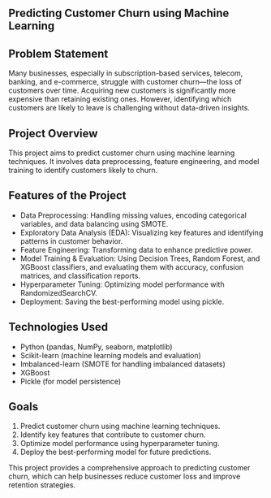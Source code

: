 ## Predicting Customer Churn using Machine Learning


## Problem Statement
Many businesses, especially in subscription-based services, telecom, banking, and e-commerce, struggle with customer churn—the loss of customers over time. Acquiring new customers is significantly more expensive than retaining existing ones. However, identifying which customers are likely to leave is challenging without data-driven insights.

## Project Overview
This project aims to predict customer churn using machine learning techniques. It involves data preprocessing, feature engineering, and model training to identify customers likely to churn.

## Features of the Project
- Data Preprocessing: Handling missing values, encoding categorical variables, and data balancing using SMOTE.
- Exploratory Data Analysis (EDA): Visualizing key features and identifying patterns in customer behavior.
- Feature Engineering: Transforming data to enhance predictive power.
- Model Training & Evaluation: Using Decision Trees, Random Forest, and XGBoost classifiers, and evaluating them with accuracy, confusion matrices, and classification reports.
- Hyperparameter Tuning: Optimizing model performance with RandomizedSearchCV.
- Deployment: Saving the best-performing model using pickle.

## Technologies Used
- Python (pandas, NumPy, seaborn, matplotlib)
- Scikit-learn (machine learning models and evaluation)
- Imbalanced-learn (SMOTE for handling imbalanced datasets)
- XGBoost
- Pickle (for model persistence)

## Goals
1. Predict customer churn using machine learning techniques.
2. Identify key features that contribute to customer churn.
3. Optimize model performance using hyperparameter tuning.
4. Deploy the best-performing model for future predictions.

This project provides a comprehensive approach to predicting customer churn, which can help businesses reduce customer loss and improve retention strategies.
